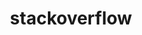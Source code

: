 ---
layout: redirect
title: stackoverflow
readable: Stack Overflow
link: https://stackoverflow.com/users/4955981/
---